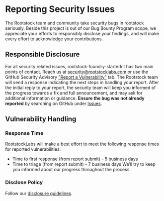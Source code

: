 # Reporting Security Issues
The Rootstock team and community take security bugs in rootstock seriously. Beside this project is out of our Bug Bounty Program scope, we appreciate your efforts to responsibly disclose your findings, and will make every effort to acknowledge your contributions.
## Responsible Disclosure
For all security related issues, rootstock-foundry-starterkit has two main points of contact. Reach us at <security@rootstocklabs.com> or use the GitHub Security Advisory ["Report a Vulnerability"](https://github.com/rsksmart/rsk-privy-starter-kit/security/advisories/new) tab.
The Rootstock team will send a response indicating the next steps in handling your report. After the initial reply to your report, the security team will keep you informed of the progress towards a fix and full announcement, and may ask for additional information or guidance.
**Ensure the bug was not already reported** by searching on GitHub under [Issues](https://github.com/rsksmart/rsk-privy-starter-kit/issues).
## Vulnerability Handling
### Response Time
RootstockLabs will make a best effort to meet the following response times for reported vulnerabilities:
* Time to first response (from report submit) - 5 business days
* Time to triage (from report submit) - 7 business days
We’ll try to keep you informed about our progress throughout the process.
### Disclose Policy
Follow our [disclosure guidelines](https://www.rootstocklabs.com/bounty-program/).